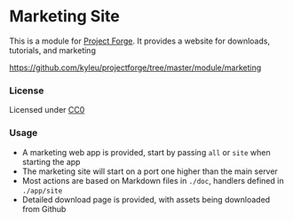 <!--- Content managed by Project Forge, see [projectforge.md] for details. -->
# Marketing Site

This is a module for [Project Forge](https://projectforge.dev). It provides a website for downloads, tutorials, and marketing

https://github.com/kyleu/projectforge/tree/master/module/marketing

### License

Licensed under [CC0](https://creativecommons.org/publicdomain/zero/1.0)

### Usage

- A marketing web app is provided, start by passing `all` or `site` when starting the app
- The marketing site will start on a port one higher than the main server 
- Most actions are based on Markdown files in `./doc`, handlers defined in `./app/site`
- Detailed download page is provided, with assets being downloaded from Github
